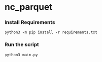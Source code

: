# nc_parquet

### Install Requirements 
```python3 -m pip install -r requirements.txt ``` 
### Run the script 
```python3 main.py```
